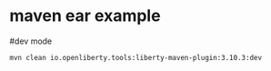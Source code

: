 maven ear example
=====================

#dev mode

```bash
mvn clean io.openliberty.tools:liberty-maven-plugin:3.10.3:dev
```
